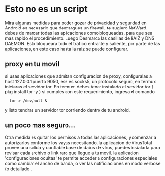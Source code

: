 # Esto no es un script
Mira algunas medidas para poder gozar de privacidad y seguridad en Android es necesario que descargues un firewall, te sugiero NetWard.
debes de marcar todas las aplicaciones como bloqueadas, para que sea mas rapido el procedimiento. Luego Desmarca las casillas de RAIZ y DNS DAEMON.
Esto bloqueara todo el trafico entrante y saliente, por parte de las aplicaciones, en este caso hasta la raiz se puede configurar.

## proxy en tu movil
si usas aplicaciones que admitan configuracion de proxy, configuralas a host 127.0.0.1 puerto 9050, ese es socks5, un protocolo seguro, en termux iniciaras el servidor tor.
En termux: 
debes tener instalado el servidor tor ( pkg install tor -y ) si cumples con este requerimiento, ingresa el comando 
```
  tor > /dev/null &
```
y listo tendras un servidor tor corriendo dentro de tu android. 
## un poco mas seguro...
Otra medida es quitar los permisos a todas las aplicaciones, y comenzar a autorizarlos conforme los vayas necesitando.
la aplicacion de VirusTotal provee una solida y confiable base de datos de virus, puedes instalarla para revisar cada archivo o link raro que llegue a tu movil.
la aplicacion 'configuraciones ocultas' te permite acceder a configuraciones especiales como cambiar el ancho de banda, o ver las notificiaciones en modo verbose (o detallado
.
